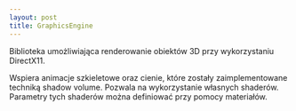 ```yaml
---
layout: post
title: GraphicsEngine
---
```


Biblioteka umożliwiająca renderowanie obiektów 3D przy wykorzystaniu DirectX11. 

Wspiera animacje szkieletowe oraz cienie, które zostały zaimplementowane techniką shadow volume. Pozwala na wykorzystanie własnych shaderów. Parametry tych shaderów można definiować przy pomocy materiałów.